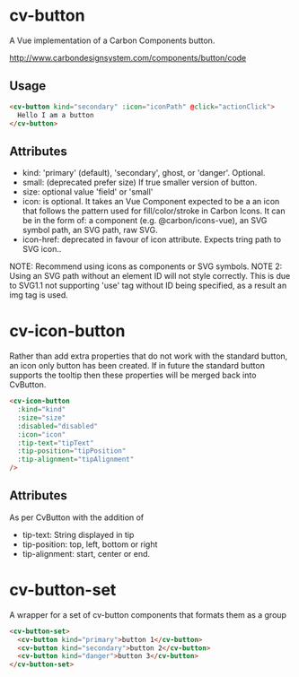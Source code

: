 # cv-button

A Vue implementation of a Carbon Components button.

http://www.carbondesignsystem.com/components/button/code

## Usage

```html
<cv-button kind="secondary" :icon="iconPath" @click="actionClick">
  Hello I am a button
</cv-button>
```

## Attributes

- kind: 'primary' (default), 'secondary', ghost, or 'danger'. Optional.
- small: (deprecated prefer size) If true smaller version of button.
- size: optional value 'field' or 'small'
- icon: is optional. It takes an Vue Component expected to be a an icon that follows the pattern used for fill/color/stroke in Carbon Icons. It can be in the form of: a component (e.g. @carbon/icons-vue), an SVG symbol path, an SVG path, raw SVG.
- icon-href: deprecated in favour of icon attribute. Expects tring path to SVG icon..

NOTE: Recommend using icons as components or SVG symbols.
NOTE 2: Using an SVG path without an element ID will not style correctly. This is due to SVG1.1 not supporting 'use' tag without ID being specified, as a result an img tag is used.

# cv-icon-button

Rather than add extra properties that do not work with the standard button, an icon only button has been created. If in future the standard button supports the tooltip then these properties will be merged back into CvButton.

```html
<cv-icon-button
  :kind="kind"
  :size="size"
  :disabled="disabled"
  :icon="icon"
  :tip-text="tipText"
  :tip-position="tipPosition"
  :tip-alignment="tipAlignment"
/>
```

## Attributes

As per CvButton with the addition of

- tip-text: String displayed in tip
- tip-position: top, left, bottom or right
- tip-alignment: start, center or end.

# cv-button-set

A wrapper for a set of cv-button components that formats them as a group

```html
<cv-button-set>
  <cv-button kind="primary">button 1</cv-button>
  <cv-button kind="secondary">button 2</cv-button>
  <cv-button kind="danger">button 3</cv-button>
</cv-button-set>
```
